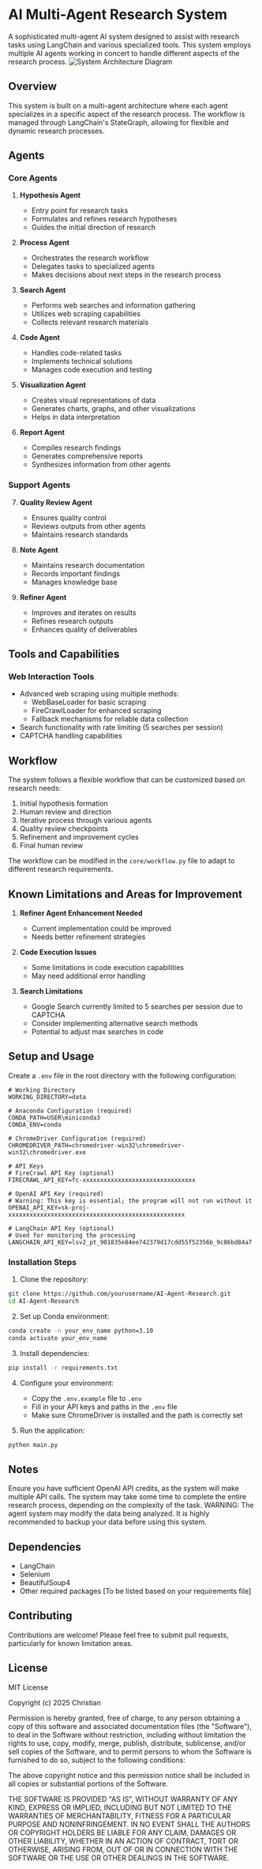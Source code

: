 # AI Multi-Agent Research System

A sophisticated multi-agent AI system designed to assist with research tasks using LangChain and various specialized tools. This system employs multiple AI agents working in concert to handle different aspects of the research process.
![System Architecture Diagram](assets/system-diagram.svg)

## Overview

This system is built on a multi-agent architecture where each agent specializes in a specific aspect of the research process. The workflow is managed through LangChain's StateGraph, allowing for flexible and dynamic research processes.


## Agents

### Core Agents

1. **Hypothesis Agent**
   - Entry point for research tasks
   - Formulates and refines research hypotheses
   - Guides the initial direction of research

2. **Process Agent**
   - Orchestrates the research workflow
   - Delegates tasks to specialized agents
   - Makes decisions about next steps in the research process

3. **Search Agent**
   - Performs web searches and information gathering
   - Utilizes web scraping capabilities
   - Collects relevant research materials

4. **Code Agent**
   - Handles code-related tasks
   - Implements technical solutions
   - Manages code execution and testing

5. **Visualization Agent**
   - Creates visual representations of data
   - Generates charts, graphs, and other visualizations
   - Helps in data interpretation

6. **Report Agent**
   - Compiles research findings
   - Generates comprehensive reports
   - Synthesizes information from other agents

### Support Agents

7. **Quality Review Agent**
   - Ensures quality control
   - Reviews outputs from other agents
   - Maintains research standards

8. **Note Agent**
   - Maintains research documentation
   - Records important findings
   - Manages knowledge base

9. **Refiner Agent**
   - Improves and iterates on results
   - Refines research outputs
   - Enhances quality of deliverables

## Tools and Capabilities

### Web Interaction Tools
- Advanced web scraping using multiple methods:
  - WebBaseLoader for basic scraping
  - FireCrawlLoader for enhanced scraping
  - Fallback mechanisms for reliable data collection
- Search functionality with rate limiting (5 searches per session)
- CAPTCHA handling capabilities

## Workflow

The system follows a flexible workflow that can be customized based on research needs:

1. Initial hypothesis formation
2. Human review and direction
3. Iterative process through various agents
4. Quality review checkpoints
5. Refinement and improvement cycles
6. Final human review

The workflow can be modified in the `core/workflow.py` file to adapt to different research requirements.

## Known Limitations and Areas for Improvement

1. **Refiner Agent Enhancement Needed**
   - Current implementation could be improved
   - Needs better refinement strategies

2. **Code Execution Issues**
   - Some limitations in code execution capabilities
   - May need additional error handling

3. **Search Limitations**
   - Google Search currently limited to 5 searches per session due to CAPTCHA
   - Consider implementing alternative search methods
   - Potential to adjust max searches in code

## Setup and Usage

Create a `.env` file in the root directory with the following configuration:

```env
# Working Directory
WORKING_DIRECTORY=data

# Anaconda Configuration (required)
CONDA_PATH=USER\miniconda3
CONDA_ENV=conda

# ChromeDriver Configuration (required)
CHROMEDRIVER_PATH=chromedriver-win32\chromedriver-win32\chromedriver.exe

# API Keys
# FireCrawl API Key (optional)
FIRECRAWL_API_KEY=fc-xxxxxxxxxxxxxxxxxxxxxxxxxxxxxxxx

# OpenAI API Key (required)
# Warning: This key is essential; the program will not run without it
OPENAI_API_KEY=sk-proj-xxxxxxxxxxxxxxxxxxxxxxxxxxxxxxxxxxxxxxxxxxxxxxxxxx

# LangChain API Key (optional)
# Used for monitoring the processing
LANGCHAIN_API_KEY=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
```

### Installation Steps

1. Clone the repository:
```bash
git clone https://github.com/yourusername/AI-Agent-Research.git
cd AI-Agent-Research
```

2. Set up Conda environment:
```bash
conda create -n your_env_name python=3.10
conda activate your_env_name
```

3. Install dependencies:
```bash
pip install -r requirements.txt
```

4. Configure your environment:
   - Copy the `.env.example` file to `.env`
   - Fill in your API keys and paths in the `.env` file
   - Make sure ChromeDriver is installed and the path is correctly set

5. Run the application:
```bash
python main.py
```
## Notes
Ensure you have sufficient OpenAI API credits, as the system will make multiple API calls.
The system may take some time to complete the entire research process, depending on the complexity of the task.
WARNING: The agent system may modify the data being analyzed. It is highly recommended to backup your data before using this system.

## Dependencies

- LangChain
- Selenium
- BeautifulSoup4
- Other required packages [To be listed based on your requirements file]

## Contributing

Contributions are welcome! Please feel free to submit pull requests, particularly for known limitation areas.

## License

MIT License

Copyright (c) 2025 Christian

Permission is hereby granted, free of charge, to any person obtaining a copy
of this software and associated documentation files (the "Software"), to deal
in the Software without restriction, including without limitation the rights
to use, copy, modify, merge, publish, distribute, sublicense, and/or sell
copies of the Software, and to permit persons to whom the Software is
furnished to do so, subject to the following conditions:

The above copyright notice and this permission notice shall be included in all
copies or substantial portions of the Software.

THE SOFTWARE IS PROVIDED "AS IS", WITHOUT WARRANTY OF ANY KIND, EXPRESS OR
IMPLIED, INCLUDING BUT NOT LIMITED TO THE WARRANTIES OF MERCHANTABILITY,
FITNESS FOR A PARTICULAR PURPOSE AND NONINFRINGEMENT. IN NO EVENT SHALL THE
AUTHORS OR COPYRIGHT HOLDERS BE LIABLE FOR ANY CLAIM, DAMAGES OR OTHER
LIABILITY, WHETHER IN AN ACTION OF CONTRACT, TORT OR OTHERWISE, ARISING FROM,
OUT OF OR IN CONNECTION WITH THE SOFTWARE OR THE USE OR OTHER DEALINGS IN THE
SOFTWARE.

